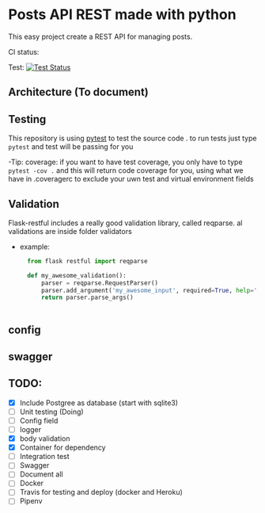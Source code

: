 # Posts API REST made with python
This easy project create a REST API for managing posts.

CI status:

Test:
[![Test Status](https://travis-ci.org/pfuentesg/flask_posts_API.svg?branch=master)](https://travis-ci.org/pfuentesg/flask_posts_API)
## Architecture (To document)
## Testing 
This repository is using [pytest](https://docs.pytest.org/en/latest/contents.html#toc)
to test the source code . to run tests just type ` pytest` and test will be passing for you

-Tip: coverage: if you want to have test coverage, you only have to type `pytest -cov .` and this will return code
 coverage for you, using what we have in .coveragerc to exclude your uwn test and virtual environment fields  
 
## Validation
Flask-restful includes a really good validation library, called reqparse. al validations are inside folder validators
- example:
    
  ```` python
    from flask restful import reqparse

    def my_awesome_validation():
        parser = reqparse.RequestParser()
        parser.add_argument('my_awesome_input', required=True, help='my awesome input')
        return parser.parse_args()
 
## config 
## swagger



## TODO:
- [x] Include Postgree as database (start with sqlite3)
- [ ] Unit testing (Doing)
- [ ] Config field
- [ ] logger
- [x] body validation 
- [x] Container for dependency
- [ ] Integration test 
- [ ] Swagger
- [ ] Document all
- [ ] Docker
- [ ] Travis for testing and deploy (docker and Heroku)
- [ ] Pipenv
